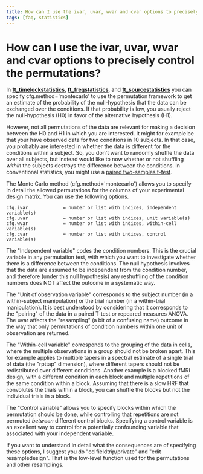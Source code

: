 ```yaml
---
title: How can I use the ivar, uvar, wvar and cvar options to precisely control the permutations?
tags: [faq, statistics]
---
```


# How can I use the ivar, uvar, wvar and cvar options to precisely control the permutations?

In **[ft_timelockstatistics](https://github.com/fieldtrip/fieldtrip/blob/release/ft_timelockstatistics.m)**, **[ft_freqstatistics](https://github.com/fieldtrip/fieldtrip/blob/release/ft_freqstatistics.m)**, and **[ft_sourcestatistics](https://github.com/fieldtrip/fieldtrip/blob/release/ft_sourcestatistics.m)** you can specify cfg.method='montecarlo' to use the permutation framework to get an estimate of the probability of the null-hypothesis that the data can be exchanged over the conditions. If that probability is low, you usually reject the null-hypothesis (H0) in favor of the alternative hypothesis (H1).

However, not all permutations of the data are relevant for making a decision between the H0 and H1 in which you are interested. It might for example be that your have observed data for two conditions in 10 subjects. In that case, you probably are interested in whether the data is different for the conditions within a subject. So, you don't want to randomly shuffle the data over all subjects, but instead would like to now whether or not shuffling _within_ the subjects destroys the difference between the conditions. In conventional statistics, you might use a [paired two-samples t-test](http://en.wikipedia.org/wiki/Student's_t-test).

The Monte Carlo method (cfg.method='montecarlo') allows you to specify in detail the allowed permutations for the columns of your experimental design matrix. You can use the following options.

    cfg.ivar             = number or list with indices, independent variable(s)
    cfg.uvar             = number or list with indices, unit variable(s)
    cfg.wvar             = number or list with indices, within-cell variable(s)
    cfg.cvar             = number or list with indices, control variable(s)

The "Independent variable" codes the condition numbers. This is the crucial variable in any permutation test, with which you want to investigate whether there is a difference between the conditions. The null hypothesis involves that the data are assumed to be independent from the condition number, and therefore (under this null hypothesis) any reshuffling of the condition numbers does NOT affect the outcome in a systematic way.

The "Unit of observation variable" corresponds to the subject number (in a
within-subject manipulation) or the trial number (in a within-trial
manipulation). It is best understood by considering that it corresponds
to the "pairing" of the data in a paired T-test or repeared measures
ANOVA. The uvar affects the "resampling" (a bit of a confusing name) outcome in the way that only
permutations of condition numbers within one unit of observation are returned.

The "Within-cell variable" corresponds to the grouping of the data in
cells, where the multiple observations in a group should not be broken
apart. This for example applies to multiple tapers in a spectral estimate
of a single trial of data (the "rpttap" dimension), where different
tapers should not be redistributed over different conditions. Another example is a blocked
fMRI design, with a different condition in each block and multiple
repetitions of the same condition within a block. Assuming that there is
a slow HRF that convolutes the trials within a block, you can shuffle the
blocks but not the individual trials in a block.

The "Control variable" allows you to specify blocks within which the permutation should
be done, while controlling that repetitions are not permuted _between_ different control blocks. Specifying a control variable is an excellent way to control for a potentially confounding variable that associated with your independent variable.

If you want to understand in detail what the consequences are of specifying these options, I suggest you do "cd fieldtrip/private" and "edit resampledesign". That is the low-level function used for the permutations and other resamplings.

